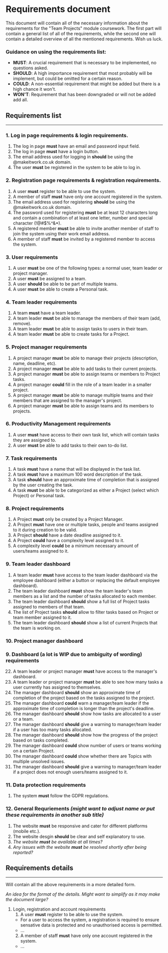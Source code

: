 # Requirements document

This document will contain all of the necessary information about the requirements for the "Team Projects" module coursework. The first part will contain a general list of all of the requirements, while the second one will contain a detailed overview of all the mentioned requirements. Wish us luck.

### Guidance on using the requirements list:
- **MUST**: A crucial requirement that is necessary to be implemented, no questions asked.
- **SHOULD**: A high importance requirement that most probably will be implement, but could be omitted for a certain reason.
- **COULD**: A non-essential requirement that might be added but there is a high chance it won't.
- **WON'T**: Requirement that has been downgraded or will not be added add all.

## Requirements list
***

### 1. Log in page requirements & login requirements.
   1. The log in page **must** have an email and password input field.
   2. The log in page **must** have a login button.
   3. The email address used for logging in **should** be using the @makeitwork.co.uk domain.
   4. The user **must** be registered in the system to be able to log in.

### 2. Registration page requirements & registration requirements.
   1. A user **must** register to be able to use the system.
   2. A member of staff **must** have only one account registered in the system.
   3. The email address used for registering **should** be using the @makeitwork.co.uk domain.
   4. The password used for registering **must** be at least 12 characters long and contain a combination of at least one letter, number and special character (!@#$%^&*).
   5. A registered member **must** be able to invite another member of staff to join the system using their work email address.
   6. A member of staff **must** be invited by a registered member to access the system.

### 3. User requirements
   1. A user **must** be one of the following types: a normal user, team leader or project manager.
   2. A user **must** be assigned to a team.
   3. A user **should** be able to be part of multiple teams.
   4. A user **must** be able to create a Personal task.

### 4. Team leader requirements
   1. A team **must** have a team leader.
   2. A team leader **must** be able to manage the members of their team (add, remove).
   3. A team leader **must** be able to assign tasks to users in their team.
   4. A team leader **must** be able to create tasks for a Project.

### 5. Project manager requirements
   1. A project manager **must** be able to manage their projects (description, name, deadline, etc).
   2. A project manager **must** be able to add tasks to their current projects.
   3. A project manager **must** be able to assign teams or members to Project tasks.
   4. A project manager **could** fill in the role of a team leader in a smaller project.
   5. A project manager **must** be able to manage multiple teams and their members that are assigned to the manager's project.
   6. A project manager **must** be able to assign teams and its members to projects.

### 6. Productivity Management requirements
   1. A user **must** have access to their own task list, which will contain tasks they are assigned to.
   2. A user **must** be able to add tasks to their own to-do list.

### 7. Task requirements
   1. A task **must** have a name that will be displayed in the task list.
   2. A task **must** have a maximum 100 word description of the task.
   3. A task **should** have an approximate time of completion that is assigned by the user creating the task.
   4. A task **must** be able to be categorized as either a Project (select which Project) or Personal task.

### 8. Project requirements
   1. A Project **must** only be created by a Project Manager.
   2. A Project **must** have one or multiple tasks, people and teams assigned to it during creation to be valid.
   3. A Project **should** have a date deadline assigned to it.
   4. A Project **could** have a complexity level assigned to it.
   5. A complexity level **could** be a minimum necessary amount of users/teams assigned to it.

### 9. Team leader dashboard
   1. A team leader **must** have access to the team leader dashboard via the employee dashboard (either a button or replacing the default employee dashboard).
   2. The team leader dashboard **must** show the team leader's team members as a list and the number of tasks allocated to each member.
   3. The team leader dashboard **should** show a full list of Project tasks assigned to members of that team.
   4. The list of Project tasks **should** allow to filter tasks based on Project or team member assigned to it.
   5. The team leader dashboard **should** show a list of current Projects that the team is working on.

### 10. Project manager dashboard

### 9.  Dashboard (a lot is WIP due to ambiguity of wording) requirements
   22. A team leader or project manager **must** have access to the manager's dashboard.
   23. A team leader or project manager **must** be able to see how many tasks a user currently has assigned to themselves.
   24. The manager dashboard **should** show an approximate time of completion of the project based on the tasks assigned to the project.
   25. The manager dashboard **could** warn a manager/team leader if the approximate time of completion is longer than the project's deadline.
   26. The manager dashboard **should** show how tasks are allocated to a user or a team.
   27. The manager dashboard **should** give a warning to manager/team leader if a user has too many tasks allocated.
   28. The manager dashboard **should** show how the progress of the project based on tasks completed.
   29. The manager dashboard **could** show number of users or teams working on a certain Project.
   30. The manager dashboard **could** show whether there are Topics with multiple unsolved issues.
   31. The manager dashboard **should** give a warning to manager/team leader if a project does not enough users/teams assigned to it.
   <!--WTF is a "subject areas where training should be given to employees"? Topics with lots of "Issues"?-->
   <!--WTF is a "sufficiently resourced project"?-->

### 11. Data protection requirements
   1. The system **must** follow the GDPR regulations.
   <!-- 2. The system **must** follow any data protection measures included in the current system. It's a bit ambiguous in terms of what data protection meaasures are included. -->

<!-- Anything in itallics is more of a suggestion which we can discuss when we go through it-->
### 12. General Requriements *(might want to adjust name or put these requirements in another sub title)*
   1. The website **must** be responsive and cater for different platforms (mobile etc.).
   2. The website desgin **should** be clear and self explanatory to use.
   3. *The website **must** be available at all times?*
   4. *Any issues with the website **must** be resolved shortly after being reported?*

<!-- 
We're not working on this system for the moment so I'm just leaving it commented for the moment.

### 9.  Knowledge Management requirements
   6. A user **must** be able to assign a Post to one Topics.
   7. A user **could** assign a Post to multiple Topics.
   8.  A user **must** be able to create one or multiple new Posts.
   9.  A user **could** be able to add a comment to an existing Post.
   10. A user **could** be able to reply or add a reaction to an existing comment on a Post.
   11. A user **must** be able to search for a Post based on one or multiple Topics.
   12. A user **must** be able to search for a Post based on keywords from title or body.
   13. A Topic **should** be either categorized as "Technical" or "Non-technical".
   14. A Topic **could** be categorized as a "Solution" or "Issue".
   15. A Topic **should** be created for subjects areas such as "Software Development”, “Software Issues”, and “Printing”, etc.
   16. A Post **could** have one or multiple Topics.
   17. A Post **must** have a subject title and a body.
   18. A Post **should** have its author visible.
   19. A Post **could** be set as "Solved" by the author or a manager/team leader.
   20. The knowledge management system **must** be available to be shared to all users in the company.
   21. A user **could** get a suggestion for an existing Post when creating a new one based on the Topic chosen and subject title. -->


## Requirements details
***

Will contain all the above requirements in a more detailed form.

*An idea for the format of the details. Might want to simplify as it may make the document large?*
1. Login, registration and account requirements
   1. A user **must** register to be able to use the system.
   - For a user to access the system, a registration is required to ensure sensative data is protected and no unauthorised access is permitted.
   - ...
   2. A member of staff **must** have only one account registered in the system.
   - ...
